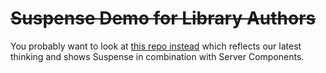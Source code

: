 # <s>Suspense Demo for Library Authors</s>

You probably want to look at [this repo instead](https://github.com/reactjs/server-components-demo) which reflects our latest thinking and shows Suspense in combination with Server Components.
